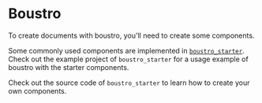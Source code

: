 # Boustro

To create documents with boustro, you'll need to create some components.

Some commonly used components are implemented in [`boustro_starter`](https://pub.dev/packages/boustro_starter).
Check out the example project of `boustro_starter` for a usage example of
boustro with the starter components.

Check out the source code of `boustro_starter` to learn how to create your own components.
